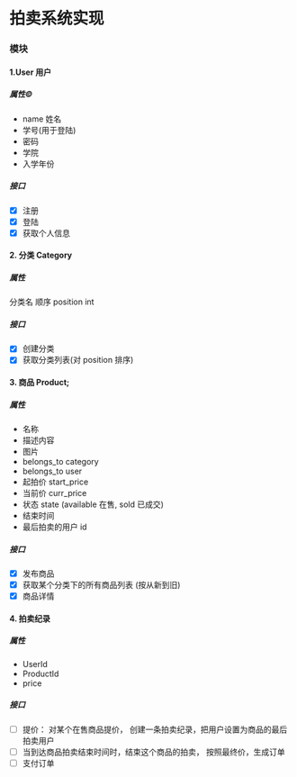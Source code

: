 # 拍卖系统实现

### 模块

#### 1.User 用户

##### 属性&copy;

- name 姓名
- 学号(用于登陆)
- 密码
- 学院
- 入学年份

##### 接口

- [x] 注册
- [x] 登陆
- [x] 获取个人信息

#### 2. 分类 Category

##### 属性

分类名
顺序 position int

##### 接口

- [x] 创建分类
- [x] 获取分类列表(对 position 排序)

#### 3. 商品 Product;

##### 属性

- 名称
- 描述内容
- 图片
- belongs_to category
- belongs_to user
- 起拍价 start_price
- 当前价 curr_price
- 状态 state (available 在售, sold 已成交)
- 结束时间
- 最后拍卖的用户 id

##### 接口

- [x] 发布商品
- [x] 获取某个分类下的所有商品列表 (按从新到旧)
- [x] 商品详情

#### 4. 拍卖纪录

##### 属性

- UserId
- ProductId
- price

##### 接口

- [ ] 提价： 对某个在售商品提价， 创建一条拍卖纪录，把用户设置为商品的最后拍卖用户
- [ ] 当到达商品拍卖结束时间时，结束这个商品的拍卖， 按照最终价，生成订单
- [ ] 支付订单
